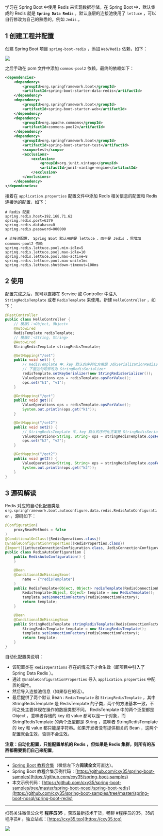 学习在 Spring Boot 中使用 Redis 来实现数据存储。在 Spring Boot 中，默认集成的 Redis 就是 **`Spring Data Redis`** ，默认底层的连接池使用了 `lettuce` ，可以自行修改为自己的熟悉的，例如 `Jedis` 。
<!-- more -->

## 1 创建工程并配置

创建 Spring Boot 项目 `spring-boot-redis` ，添加 `Web/Redis` 依赖，如下：

![](https://oscimg.oschina.net/oscnet/up-3d36fe2c124205997f83040f9bd4eb02d95.png)

之后手动在 pom 文件中添加 `commos-pool2` 依赖，最终的依赖如下：

```xml
<dependencies>
    <dependency>
        <groupId>org.springframework.boot</groupId>
        <artifactId>spring-boot-starter-data-redis</artifactId>
    </dependency>
    <dependency>
        <groupId>org.springframework.boot</groupId>
        <artifactId>spring-boot-starter-web</artifactId>
    </dependency>
    <dependency>
        <groupId>org.apache.commons</groupId>
        <artifactId>commons-pool2</artifactId>
    </dependency>
    <dependency>
        <groupId>org.springframework.boot</groupId>
        <artifactId>spring-boot-starter-test</artifactId>
        <scope>test</scope>
        <exclusions>
            <exclusion>
                <groupId>org.junit.vintage</groupId>
                <artifactId>junit-vintage-engine</artifactId>
            </exclusion>
        </exclusions>
    </dependency>
</dependencies>
```

接着在 `application.properties` 配置文件中添加 Redis 相关信息的配置和 Redis 连接池的配置，如下：

```properties
# Redis 配置
spring.redis.host=192.168.71.62
spring.redis.port=6379
spring.redis.database=0
spring.redis.password=000000

# 连接池配置， Spring Boot 默认用的是 lettuce ，而不是 Jedis ，需增加 commons-pool2 依赖
spring.redis.lettuce.pool.min-idle=5
spring.redis.lettuce.pool.max-idle=10
spring.redis.lettuce.pool.max-active=8
spring.redis.lettuce.pool.max-wait=1ms
spring.redis.lettuce.shutdown-timeout=100ms
```

## 2 使用

配置完成之后，就可以直接在 Service 或 Controller 中注入 `StringRedisTemplate` 或者 `RedisTemplate` 来使用。新建 `HelloController` ，如下：

```java
@RestController
public class HelloController {
    // 模板1：<Object, Object>
    @Autowired
    RedisTemplate redisTemplate;
    // 模板2：<String, String>
    @Autowired
    StringRedisTemplate stringRedisTemplate;

    @GetMapping("/set")
    public void set() {
        // RedisTemplate 中，key 默认的序列化方案是 JdkSerializationRedisSerializer， key 不易读
        // 下面这句可修改为 StringRedisSerializer
        redisTemplate.setKeySerializer(new StringRedisSerializer());
        ValueOperations ops = redisTemplate.opsForValue();
        ops.set("k1", "v1");
    }

    @GetMapping("/get")
    public void get(){
        ValueOperations ops = redisTemplate.opsForValue();
        System.out.println(ops.get("k1"));
    }

    @GetMapping("/set2")
    public void set2() {
        // StringRedisTemplate 中，key 默认的序列化方案是 StringRedisSerializer
        ValueOperations<String, String> ops = stringRedisTemplate.opsForValue();
        ops.set("k2", "v2");
    }

    @GetMapping("/get2")
    public void get2() {
        ValueOperations<String, String> ops = stringRedisTemplate.opsForValue();
        System.out.println(ops.get("k2"));
    }
}
```

## 3 源码解读

Redis 对应的自动化配置类是 `org.springframework.boot.autoconfigure.data.redis.RedisAutoConfiguration` ，源码如下：

```java
@Configuration(
    proxyBeanMethods = false
)
@ConditionalOnClass({RedisOperations.class})
@EnableConfigurationProperties({RedisProperties.class})
@Import({LettuceConnectionConfiguration.class, JedisConnectionConfiguration.class})
public class RedisAutoConfiguration {
    public RedisAutoConfiguration() {
    }

    @Bean
    @ConditionalOnMissingBean(
        name = {"redisTemplate"}
    )
    public RedisTemplate<Object, Object> redisTemplate(RedisConnectionFactory redisConnectionFactory) throws UnknownHostException {
        RedisTemplate<Object, Object> template = new RedisTemplate();
        template.setConnectionFactory(redisConnectionFactory);
        return template;
    }

    @Bean
    @ConditionalOnMissingBean
    public StringRedisTemplate stringRedisTemplate(RedisConnectionFactory redisConnectionFactory) throws UnknownHostException {
        StringRedisTemplate template = new StringRedisTemplate();
        template.setConnectionFactory(redisConnectionFactory);
        return template;
    }
}
```

自动化配置类说明：

- 该配置类在 `RedisOperations` 存在的情况下才会生效（即项目中引入了 Spring Data Redis ）。
- 通过 `@EnableConfigurationProperties` 导入 `application.properties` 中配置的属性。
- 然后导入连接池信息（如果存在的话）。
- 最后提供了两个默认 Bean : `RedisTemplate` 和 `StringRedisTemplate` ，其中 StringRedisTemplate 是 RedisTemplate 的子类，两个的方法基本一致，不同之处主要体现在操作的数据类型不同。 RedisTemplate 中的两个泛型都是 Object ，意味者存储的 key 和 value 都可以是一个对象，而 StringRedisTemplate 的两个泛型都是 String ，意味者 StringRedisTemplate 的 key 和 value 都只能是字符串。如果开发者没有提供相关的 Bean ，这两个配置就会生效，否则不会生效。

**注意：自动化配置，只能配置单机的 Redis ，但如果是 Redis 集群，则所有的东西都需要我们自己来配置**。

---

- [Spring Boot 教程合集](https://mp.weixin.qq.com/s/9vOiAxHFnfJnRwSlTfAHwg)（微信左下方**阅读全文**可直达）。
- Spring Boot 教程合集示例代码：[https://github.com/cxy35/spring-boot-samples](https://github.com/cxy35/spring-boot-samples)
- 本文示例代码：[https://github.com/cxy35/spring-boot-samples/tree/master/spring-boot-nosql/spring-boot-redis](https://github.com/cxy35/spring-boot-samples/tree/master/spring-boot-nosql/spring-boot-redis)


---

扫码关注微信公众号 **程序员35** ，获取最新技术干货，畅聊 #程序员的35，35的程序员# 。独立站点：[https://cxy35.top](https://cxy35.top)

![](https://oscimg.oschina.net/oscnet/up-285838b9c516db5bb1ba760f292f2346078.JPEG)
